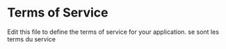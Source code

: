 # Terms of Service

Edit this file to define the terms of service for your application.
se sont les terms du service

